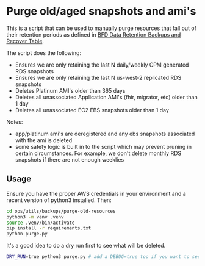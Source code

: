 # Purge old/aged snapshots and ami's

This is a script that can be used to manually purge resources that fall out of their retention periods as defined in [BFD Data Retention Backups and Recover Table](https://confluence.cms.gov/display/~W118/BFD+-+Data+Retention%2C+Backups%2C+and+Recovery+Table).

The script does the following:

- Ensures we are only retaining the last N daily/weekly CPM generated RDS snapshots
- Ensures we are only retaining the last N us-west-2 replicated RDS snapshots
- Deletes Platinum AMI's older than 365 days
- Deletes all unassociated Application AMI's (fhir, migrator, etc) older than 1 day
- Deletes all unassociated EC2 EBS snapshots older than 1 day

Notes:

- app/platinum ami's are deregistered and any ebs snapshots associated with the ami is deleted
- some safety logic is built in to the script which may prevent pruning in certain circumstances. For example, we don't delete monthly RDS snapshots if there are not enough weeklies

## Usage

Ensure you have the proper AWS credentials in your environment and a recent version of python3 installed. Then:

```bash
cd ops/utils/backups/purge-old-resources
python3 -m venv .venv
source .venv/bin/activate
pip install -r requirements.txt
python purge.py
```

It's a good idea to do a dry run first to see what will be deleted.

```bash
DRY_RUN=true python3 purge.py # add a DEBUG=true too if you want to see more verbose logging
```
